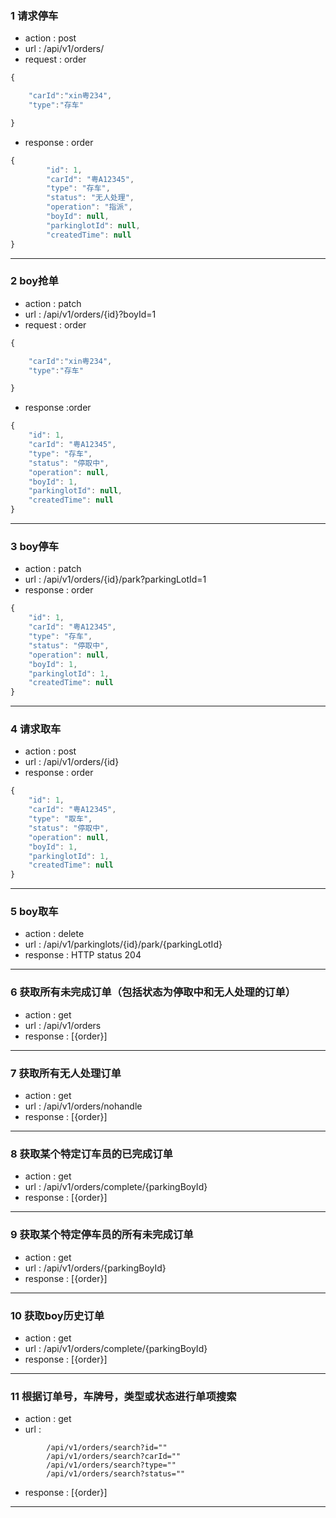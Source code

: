 ### 1 请求停车
+ action : post 
+ url : /api/v1/orders/
+ request : order 
```javascript
{

    "carId":"xin粤234",
    "type":"存车"

}
```
+ response : order
```javascript
{
        "id": 1,
        "carId": "粤A12345",
        "type": "存车",
        "status": "无人处理",
        "operation": "指派",
        "boyId": null,
        "parkinglotId": null,
        "createdTime": null
}
```
* * *

### 2 boy抢单
+ action : patch 
+ url : /api/v1/orders/{id}?boyId=1
+ request : order 
```javascript
{

    "carId":"xin粤234",
    "type":"存车"

}
```
+ response :order
```javascript
{
    "id": 1,
    "carId": "粤A12345",
    "type": "存车",
    "status": "停取中",
    "operation": null,
    "boyId": 1,
    "parkinglotId": null,
    "createdTime": null
}
```
* * *

### 3 boy停车
+ action : patch 
+ url : /api/v1/orders/{id}/park?parkingLotId=1
+ response : order 
```javascript
{
    "id": 1,
    "carId": "粤A12345",
    "type": "存车",
    "status": "停取中",
    "operation": null,
    "boyId": 1,
    "parkinglotId": 1,
    "createdTime": null
}
```
* * *

### 4 请求取车
+ action : post
+ url : /api/v1/orders/{id}
+ response : order 
```javascript
{
    "id": 1,
    "carId": "粤A12345",
    "type": "取车",
    "status": "停取中",
    "operation": null,
    "boyId": 1,
    "parkinglotId": 1,
    "createdTime": null
}
```
* * *

### 5 boy取车
+ action : delete
+ url : /api/v1/parkinglots/{id}/park/{parkingLotId}
+ response : HTTP status 204
* * *

### 6 获取所有未完成订单（包括状态为停取中和无人处理的订单）
+ action : get
+ url : /api/v1/orders
+ response : [{order}]
* * *

### 7 获取所有无人处理订单
+ action : get
+ url : /api/v1/orders/nohandle
+ response : [{order}]
* * *

### 8 获取某个特定订车员的已完成订单
+ action : get
+ url : /api/v1/orders/complete/{parkingBoyId}
+ response : [{order}]
* * *

### 9 获取某个特定停车员的所有未完成订单
+ action : get
+ url : /api/v1/orders/{parkingBoyId}
+ response : [{order}]
* * *

###  10 获取boy历史订单
+ action : get 
+ url : /api/v1/orders/complete/{parkingBoyId}
+ response : [{order}]
* * *

### 11 根据订单号，车牌号，类型或状态进行单项搜索
+ action : get
+ url : 
```
        /api/v1/orders/search?id=""
        /api/v1/orders/search?carId=""
        /api/v1/orders/search?type=""
        /api/v1/orders/search?status=""
```
+ response : [{order}]
* * *


